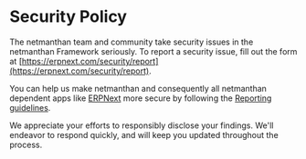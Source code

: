 # Security Policy

The netmanthan team and community take security issues in the netmanthan Framework seriously. To report a security issue, fill out the form at [https://erpnext.com/security/report](https://erpnext.com/security/report).

You can help us make netmanthan and consequently all netmanthan dependent apps like [ERPNext](https://erpnext.com) more secure by following the [Reporting guidelines](https://erpnext.com/security).

We appreciate your efforts to responsibly disclose your findings. We'll endeavor to respond quickly, and will keep you updated throughout the process.
